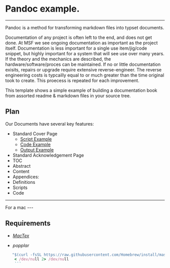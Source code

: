 # Pandoc example.
---------

Pandoc is a method for transforming markdown files into typset documents.

Documentation of any project is often left to the end, and does not get done. At MSF we see ongoing documentation as important as the project itself. Documentation is less important for a single use item/jig/code snippet, but highly important for a system that will see use over many years. If the theory and the mechanics are described, the hardware/software/proces can be maintained. If no or little documentation exisits, repairs or upgrade require extensive reverse-engineer. The reverse engineering costs is typcailly equal to or much greater than the time original took to create. This proecess is repeated for each improvement.

This template shows a simple example of building a documentation book from assorted readme & markdown files in your source tree.

Plan
---------------
Our Documents have several key features:
* Standard Cover Page
   * [Script Example](Examples/build-title.sh)
   * [Code Example](custom-titlepage/custom-title.md)
   * [Output Example](Output/custom-title.pdf)
* Standard Acknowledgement Page
* TOC
* Abstract
* Content
* Appendices:
* Definitions
* Scripts
* Code





-----------------


For a mac ---

## Requirements
* *[MacTex](https://tug.org/mactex/)*

* *popplar*
```ruby -e
   "$(curl -fsSL https://raw.githubusercontent.com/Homebrew/install/master/install)"
    < /dev/null 2> /dev/null
    ```

